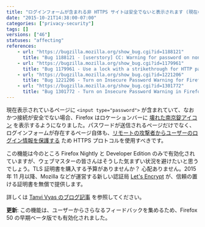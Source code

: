 ```yaml
---
title: "ログインフォームが含まれる非 HTTPS サイトは安全でないと表示されます (現在のところ Nightly、Developer Edition と早期ベータ版のみ)"
date: "2015-10-21T14:38:00-07:00"
categories: ["privacy-security"]
tags: []
versions: ["46"]
statuses: "affecting"
references:
    - url: "https://bugzilla.mozilla.org/show_bug.cgi?id=1188121"
      title: "Bug 1188121 - [userstory] CC: Warning for password on non-secure connection"
    - url: "https://bugzilla.mozilla.org/show_bug.cgi?id=1179961"
      title: "Bug 1179961 - Use a lock with a strikethrough for HTTP pages that have Password Fields in the Control Center"
    - url: "https://bugzilla.mozilla.org/show_bug.cgi?id=1221206"
      title: "Bug 1221206 - Turn on Insecure Password Warning for Firefox Dev Edition"
    - url: "https://bugzilla.mozilla.org/show_bug.cgi?id=1301772"
      title: "Bug 1301772 - Turn on Insecure Password Warning in Firefox Beta"
---
```

現在表示されているページに `<input type="password">` が含まれていて、なおかつ接続が安全でない場合、Firefox はロケーションバーに [壊れた南京錠アイコン](https://bug1179961.bmoattachments.org/attachment.cgi?id=8662392) を表示するようになりました。パスワードが送信されるページだけでなく、ログインフォームが存在するページ自体も、[リモートの攻撃者からユーザーのログイン情報を保護する](https://developer.mozilla.org/ja/docs/Web/Security/Insecure_passwords) ため HTTPS プロトコルを使用すべきです。

この機能は今のところ Firefox Nightly と Developer Edition のみで有効化されていますが、ウェブマスターの皆さんはそうした気まずい状況を避けたいと思うでしょう。TLS 証明書を購入する予算がありませんか？ 心配ありません。2015 年 11 月以降、Mozilla などが運営する新しい認証局 [Let's Encrypt](https://letsencrypt.org/) が、信頼の置ける証明書を無償で提供します。

詳しくは [Tanvi Vyas のブログ記事](https://dev.mozilla.jp/2016/02/no-more-passwords-over-http-please/) を参照してください。

**更新**: この機能は、ユーザーからさらなるフィードバックを集めるため、Firefox 50 の早期ベータ版でも有効化されました。
